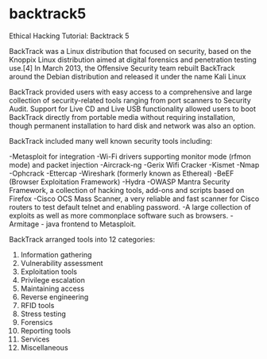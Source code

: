 # backtrack5
Ethical Hacking Tutorial: Backtrack 5

BackTrack was a Linux distribution that focused on security, based on the Knoppix Linux distribution aimed at digital forensics and penetration testing use.[4] In March 2013, the Offensive Security team rebuilt BackTrack around the Debian distribution and released it under the name Kali Linux

BackTrack provided users with easy access to a comprehensive and large collection of security-related tools ranging from port scanners to Security Audit. Support for Live CD and Live USB functionality allowed users to boot BackTrack directly from portable media without requiring installation, though permanent installation to hard disk and network was also an option.

BackTrack included many well known security tools including:

-Metasploit for integration
-Wi-Fi drivers supporting monitor mode (rfmon mode) and packet injection
-Aircrack-ng
-Gerix Wifi Cracker
-Kismet
-Nmap
-Ophcrack
-Ettercap
-Wireshark (formerly known as Ethereal)
-BeEF (Browser Exploitation Framework)
-Hydra
-OWASP Mantra Security Framework, a collection of hacking tools, add-ons and scripts based on Firefox
-Cisco OCS Mass Scanner, a very reliable and fast scanner for Cisco routers to test default telnet and enabling password.
-A large collection of exploits as well as more commonplace software such as browsers.
-Armitage - java frontend to Metasploit.

BackTrack arranged tools into 12 categories:

1. Information gathering
2. Vulnerability assessment
3. Exploitation tools
4. Privilege escalation
5. Maintaining access
6. Reverse engineering
7. RFID tools
8. Stress testing
9. Forensics
10. Reporting tools
11. Services
12. Miscellaneous
